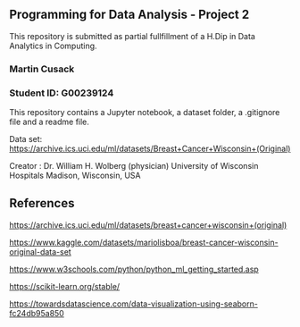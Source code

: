 ## Programming for Data Analysis - Project 2

This repository is submitted as partial fullfillment of a H.Dip in Data Analytics in Computing.

### Martin Cusack

### Student ID: G00239124

This repository contains a Jupyter notebook, a dataset folder, a .gitignore file and a readme file.

Data set: https://archive.ics.uci.edu/ml/datasets/Breast+Cancer+Wisconsin+(Original)

Creator : Dr. William H. Wolberg (physician)
University of Wisconsin Hospitals
Madison, Wisconsin, USA

## References

https://archive.ics.uci.edu/ml/datasets/breast+cancer+wisconsin+(original)

https://www.kaggle.com/datasets/mariolisboa/breast-cancer-wisconsin-original-data-set

https://www.w3schools.com/python/python_ml_getting_started.asp

https://scikit-learn.org/stable/

https://towardsdatascience.com/data-visualization-using-seaborn-fc24db95a850
